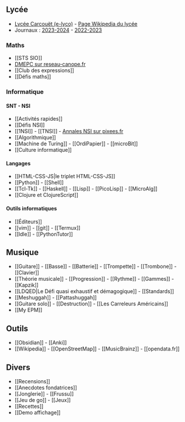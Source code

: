 ## Lycée

- [Lycée Carcouët (e-lyco)](http://carcouet.paysdelaloire.e-lyco.fr) -
[Page Wikipedia du lycée](http://fr.wikipedia.org/)
- Journaux :
  [2023-2024](http://github.com/grahack/2023-2024) -
  [2022-2023](http://github.com/grahack/2022-2023)

### Maths

- [[STS SIO]]
- [DMEPC sur reseau-canope.fr](https://www.reseau-canope.fr/notice/des-maths-ensemble-et-pour-chacun-2nde.html)
- [[Club des expressions]]
- [[Défis maths]]

### Informatique

#### SNT - NSI

- [[Activités rapides]]
- [[Défis NSI]]
- [[1NSI]] - [[TNSI]] - [Annales NSI sur pixees.fr](https://pixees.fr/informatiquelycee/term/suj_bac/index.html)
- [[Algorithmique]]
- [[Machine de Turing]] - [[OrdiPapier]] - [[microBit]]
- [[Culture informatique]]

#### Langages

- [[HTML-CSS-JS|le triplet HTML-CSS-JS]]
- [[Python]] -  [[Shell]]
- [[Tcl-Tk]] - [[Haskell]] - [[Lisp]] - [[PicoLisp]] - [[MicroAlg]]
- [[Clojure et ClojureScript]]

#### Outils informatiques

- [[Éditeurs]]
- [[vim]] - [[git]] - [[Termux]]
- [[Idle]] - [[PythonTutor]]

## Musique

- [[Guitare]] - [[Basse]] - [[Batterie]] -
  [[Trompette]] - [[Trombone]] - [[Clavier]]
- [[Théorie musicale]] - [[Progression]] - [[Rythme]] - [[Gammes]] - [[Kapzik]]
- [[LDQED|Le Défi quasi exhaustif et démagogique]] - [[Standards]]
- [[Meshuggah]] - [[Pattashuggah]]
- [[Guitare solo]] - [[Destruction]] - [[Les Carreleurs Américains]]
- [[My EPM]]

## Outils

- [[Obsidian]] - [[Anki]]
- [[Wikipedia]] - [[OpenStreetMap]] - [[MusicBrainz]] -
  [[opendata.fr]]

## Divers

- [[Recensions]]
- [[Anecdotes fondatrices]]
- [[Jonglerie]] - [[Frussu]]
- [[Jeu de go]] - [[Jeux]]
- [[Recettes]]
- [[Demo affichage]]
